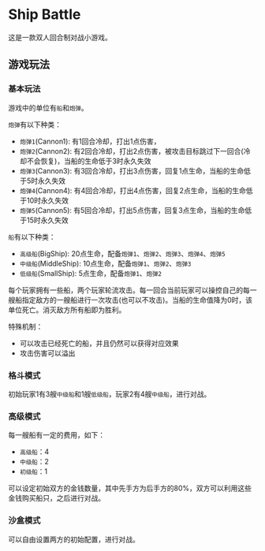 # Ship Battle

这是一款双人回合制对战小游戏。

## 游戏玩法

### 基本玩法

游戏中的单位有`船`和`炮弹`。

`炮弹`有以下种类：
- `炮弹1`(Cannon1): 有1回合冷却，打出1点伤害，
- `炮弹2`(Cannon2): 有2回合冷却，打出2点伤害，被攻击目标跳过下一回合(冷却不会恢复)，当船的生命低于3时永久失效
- `炮弹3`(Cannon3): 有3回合冷却，打出3点伤害，回复1点生命，当船的生命低于5时永久失效
- `炮弹4`(Cannon4): 有4回合冷却，打出4点伤害，回复2点生命，当船的生命低于10时永久失效
- `炮弹5`(Cannon5): 有5回合冷却，打出5点伤害，回复3点生命，当船的生命低于15时永久失效

`船`有以下种类：
- `高级船`(BigShip): 20点生命，配备`炮弹1`、`炮弹2`、`炮弹3`、`炮弹4`、`炮弹5`
- `中级船`(MiddleShip): 10点生命，配备`炮弹1`、`炮弹2`、`炮弹3`
- `低级船`(SmallShip): 5点生命，配备`炮弹1`、`炮弹2`

每个玩家拥有一些船，两个玩家轮流攻击。每一回合当前玩家可以操控自己的每一艘船指定敌方的一艘船进行一次攻击(也可以不攻击)。当船的生命值降为0时，该单位死亡。消灭敌方所有船即为胜利。

特殊机制：
- 可以攻击已经死亡的船，并且仍然可以获得对应效果
- 攻击伤害可以溢出

### 格斗模式

初始玩家1有3艘`中级船`和1艘`低级船`，玩家2有4艘`中级船`，进行对战。

### 高级模式

每一艘船有一定的费用，如下：
- `高级船`：4
- `中级船`：2
- `初级船`：1

可以设定初始双方的金钱数量，其中先手方为后手方的80%，双方可以利用这些金钱购买船只，之后进行对战。

### 沙盒模式

可以自由设置两方的初始配置，进行对战。